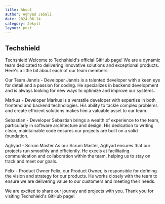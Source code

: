 ```yaml
---
title: About
author: Aghyad Jabali
date: 2024-06-14
category: Jekyll
layout: post
---
```


## Techshield

Techshield
Welcome to Techshield's official GitHub page! We are a dynamic team dedicated to delivering innovative solutions and exceptional products. Here's a little bit about each of our team members:

Our Team
Jannis - Developer
Jannis is a talented developer with a keen eye for detail and a passion for coding. He specializes in backend development and is always looking for new ways to optimize and improve our systems.

Markus - Developer
Markus is a versatile developer with expertise in both frontend and backend technologies. His ability to tackle complex problems and create efficient solutions makes him a valuable asset to our team.

Sebastian - Developer
Sebastian brings a wealth of experience to the team, particularly in software architecture and design. His dedication to writing clean, maintainable code ensures our projects are built on a solid foundation.

Aghyad - Scrum Master
As our Scrum Master, Aghyad ensures that our projects run smoothly and efficiently. He excels at facilitating communication and collaboration within the team, helping us to stay on track and meet our goals.

Felix - Product Owner
Felix, our Product Owner, is responsible for defining the vision and strategy for our products. He works closely with the team to ensure we are delivering value to our customers and meeting their needs.

We are excited to share our journey and projects with you. Thank you for visiting Techshield's GitHub page!





